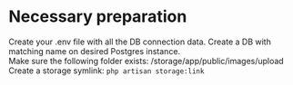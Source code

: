 # Necessary preparation
Create your .env file with all the DB connection data.
Create a DB with matching name on desired Postgres instance.  
Make sure the following folder exists: /storage/app/public/images/upload  
Create a storage symlink:  ```php artisan storage:link```  
